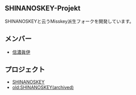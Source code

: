 ## SHINANOSKEY-Projekt
SHINANOSKEYと云うMisskey派生フォークを開発しています。  
## メンバー
- [信濃眞伊](https://github.com/DA-TENSHI)
## プロジェクト
- [SHINANOSKEY](https://github.com/SHINANOSKEY-Projekt/SHINANOSKEY)
- [old:SHINANOSKEY(archived)](https://github.com/DA-TENSHI/SHINANOSKEY)
